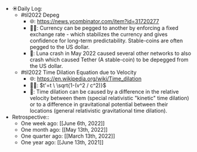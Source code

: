 - ☀️Daily Log:
    - #til2022 Depeg
        - 🌐: https://news.ycombinator.com/item?id=31720277
        - 💁‍♂️: Currency can be pegged to another by enforcing a fixed exchange rate - which stabilizes the currency and gives confidence for long-term predictability. Stable-coins are often pegged to the US dollar.
        - 🤔: Luna crash in May 2022 caused several other networks to also crash which caused Tether (A stable-coin) to be depegged from the US dollar.
    - #til2022 Time Dilation Equation due to Velocity
        - 🌐: https://en.wikipedia.org/wiki/Time_dilation
        - 💁‍♂️: $t'=t \ \sqrt{1-(v^2 / c^2)}$
        - 🤔: Time dilation can be caused by a difference in the relative velocity between them (special relativistic "kinetic" time dilation) or to a difference in gravitational potential between their locations (general relativistic gravitational time dilation).
- Retrospective::
    - One week ago: [[June 6th, 2022]]
    - One month ago: [[May 13th, 2022]]
    - One quarter ago: [[March 13th, 2022]]
    - One year ago: [[June 13th, 2021]]
